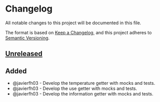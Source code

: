 # Changelog
All notable changes to this project will be documented in this file.

The format is based on [Keep a Changelog](https://keepachangelog.com/en/1.0.0/), and this project adheres to [Semantic Versioning](https://semver.org/spec/v2.0.0.html).

## [Unreleased]
## Added
- @javierfh03 - Develop the temperature getter with mocks and tests.
- @javierfh03 - Develop the use getter with mocks and tests.
- @javierfh03 - Develop the information getter with mocks and tests.

[Unreleased]: https://github.com/Lagatrix/cpu_lib.git
